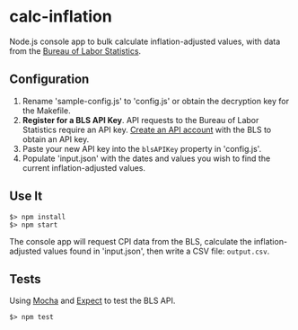 # calc-inflation

Node.js console app to bulk calculate inflation-adjusted values, with data from the [Bureau of Labor Statistics](http://www.bls.gov/developers/home.htm).

## Configuration

1. Rename 'sample-config.js' to 'config.js' or obtain the decryption key for the Makefile.
2. **Register for a BLS API Key**. API requests to the Bureau of Labor Statistics require an API key. [Create an API account](http://data.bls.gov/registrationEngine/) with the BLS to obtain an API key.
3. Paste your new API key into the `blsAPIKey` property in 'config.js'.
4. Populate 'input.json' with the dates and values you wish to find the current inflation-adjusted values.

## Use It

    $> npm install
    $> npm start
The console app will request CPI data from the BLS, calculate the inflation-adjusted values found in 'input.json', then write a CSV file: `output.csv`.

## Tests

Using [Mocha](http://mochajs.org/) and [Expect](https://github.com/LearnBoost/expect.js) to test the BLS API.

    $> npm test
